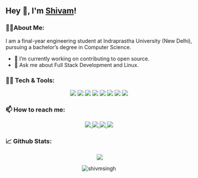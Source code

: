## Hey 👋, I'm [Shivam](https://shivmsingh.netlify.app/)!

### 🙋‍♂️About Me:

I am a final-year engineering student at Indraprastha University (New Delhi), pursuing a bachelor’s degree in Computer Science.
- 🔭 I’m currently working on contributing to open source.
- 💬 Ask me about Full Stack Development and Linux.

### 👨‍💻 Tech & Tools:

<p align="center">

  <img src="https://img.icons8.com/icon/Pd2x9GWu9ovX/java"/>
  <img src="https://img.icons8.com/color/48/000000/c-plus-plus-logo.png"/>
  <img src="https://img.icons8.com/color/48/000000/c-programming.png"/>
  <img src="https://img.icons8.com/color/48/000000/nodejs.png"/>
  <img src="https://img.icons8.com/color/48/000000/react-native.png"/>
  <img src="https://img.icons8.com/color/48/000000/javascript--v1.png"/>
  <img src="https://img.icons8.com/color/48/000000/python--v1.png"/>
  <img src="https://img.icons8.com/color/48/000000/linux.png"/>
</p>

### 📫 How to reach me:

<p align="center">
  <a href="https://shivmsingh.netlify.app/">
    <img src="https://img.icons8.com/color/48/000000/attach.png"/>
  </a>
  <a href="https://www.linkedin.com/in/shivmsingh/">
    <img src="https://img.icons8.com/fluency/48/000000/linkedin.png"/>
  </a>
  <a href="mailto:shivmsingh02@gmail.com">
    <img src="https://img.icons8.com/color/48/000000/apple-mail.png"/>
  </a>
   <a href="https://drive.google.com/file/d/1iwIL5K1pJw8AdfvFL8Enl7L2WU0nBtjl/view?usp=sharing">
    <img src="https://img.icons8.com/color/50/000000/resume.png"/>
  </a>
</p>

### 📈 Github Stats:

<p align ="center">&nbsp;<img align="center" src="https://github-readme-stats.vercel.app/api?username=shivmsingh&show_icons=true&count_private=true&theme=dracula" />
 <p align ="center"><img align="center" src="https://github-readme-streak-stats.herokuapp.com/?user=shivmsingh&theme=dark" alt="shivmsingh" /></p>
